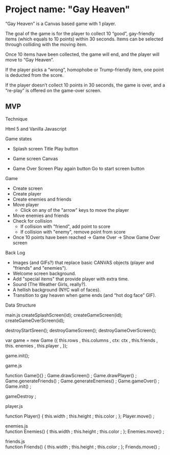 # Project name: "Gay Heaven"

“Gay Heaven” is a Canvas based game with 1 player. 

The goal of the game is for the player to collect 10 “good”, gay-friendly items (which equals to 10 points) within 30 seconds. 
Items can be selected through colliding with the moving item. 

Once 10 items have been collected, the game will end, and the player will move to “Gay Heaven”. 

If the player picks a “wrong”, homophobe or Trump-friendly item, one point is deducted from the score. 

If the player doesn’t collect 10 points in 30 seconds, the game is over, and a “re-play” is offered on the game-over screen.

## MVP 

Technique

Html 5 and Vanilla Javascript

Game states

- Splash screen
  Title
  Play button
  
- Game screen
  Canvas
  
- Game Over Screen
  Play again button
  Go to start screen button
  
Game

- Create screen
- Create player
- Create enemies and friends
- Move player
    - Click on any of the "arrow" keys to move the player
- Move enemies and friends
- Check for collision
    - If collision with "friend", add point to score
    - If collision with "enemy", remove point from score
- Once 10 points have been reached -> Game Over -> Show Game Over screen 

Back Log

-	Images (and GIFs?) that replace basic CANVAS objects (player and "friends" and "enemies").
-	Welcome screen background.
-	Add "special items" that provide player with extra time.
-	Sound (The Weather Girls, really?).
-	A hellish background (NYC wall of faces).
-	Transition to gay heaven when game ends (and “hot dog face” GIF).

Data Structure

main.js
createSplashScreen(id);
createGameScreen(id);
createGameOverScreen(id);

destroyStartSreen();
destroyGameScreen();
destroyGameOverScreen();

var game = new Game ({
      this.rows , 
      this.columns , 
      ctx: ctx ,
      this.friends ,
      this. enemies ,
      this.player ,
});

game.init();

game.js

  function Game(){} ;
  Game.drawScreen() ;
  Game.drawPlayer() ;
  Game.generateFriends() ;
  Game.generateEnemies() ;
  Game.gameOver() ;
  Game.init() ;

gameDestroy ;

player.js

  function Player() {
    this.width ;
    this.height ;
    this.color ;
  };
  Player.move() ;
  
enemies.js  
  function Enemies() {
    this.width ;
    this.height ;
    this.color ;
  };
  Enemies.move() ;
  
friends.js  
  function Friends() {
    this.width ;
    this.height ;
    this.color ;
  };
  Friends.move() ;




     



